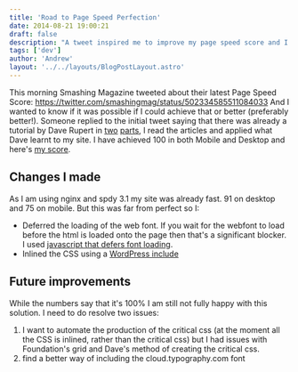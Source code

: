 ```yaml
---
title: 'Road to Page Speed Perfection'
date: 2014-08-21 19:00:21
draft: false
description: "A tweet inspired me to improve my page speed score and I managed to get both mobile and desktop to 100."
tags: ['dev']
author: 'Andrew'
layout: '../../layouts/BlogPostLayout.astro'
---
```


This morning Smashing Magazine tweeted about their latest Page Speed Score: https://twitter.com/smashingmag/status/502334585511084033 And I wanted to know if it was possible if I could achieve that or better (preferably better!). Someone replied to the initial tweet saying that there was already a tutorial by Dave Rupert in [two](http://daverupert.com/2014/07/rwd-bloat/) [parts](http://daverupert.com/2014/07/rwd-bloat-part-ii/), I read the articles and applied what Dave learnt to my site. I have achieved 100 in both Mobile and Desktop and here's [my score](https://developers.google.com/speed/pagespeed/insights/?url=https%3A%2F%2Fbig-andy.co.uk).

Changes I made
--------------

As I am using nginx and spdy 3.1 my site was already fast. 91 on desktop and 75 on mobile. But this was far from perfect so I:

*   Deferred the loading of the web font. If you wait for the webfont to load before the html is loaded onto the page then that's a significant blocker. I used [javascript that defers font loading](https://gist.github.com/hdragomir/8f00ce2581795fd7b1b7).
*   Inlined the CSS using a [WordPress include](https://github.com/bigandy/big-andy.co.uk/blob/master/content/themes/v4/header.php#L9)

Future improvements
-------------------

While the numbers say that it's 100% I am still not fully happy with this solution. I need to do resolve two issues:

1.  I want to automate the production of the critical css (at the moment all the CSS is inlined, rather than the critical css) but I had issues with Foundation's grid and Dave's method of creating the critical css.
2.  find a better way of including the cloud.typography.com font
